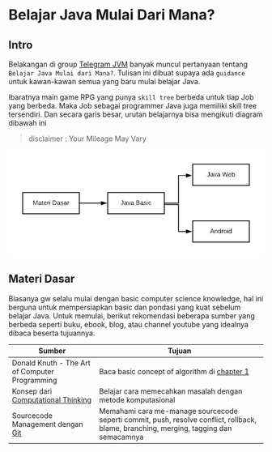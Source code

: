 # Belajar Java Mulai Dari Mana?

## Intro

Belakangan di group [Telegram JVM](https://t.me/JVMUserGroup) banyak muncul pertanyaan tentang `Belajar Java Mulai dari Mana?`.  Tulisan ini dibuat supaya ada `guidance`  untuk kawan-kawan semua yang baru mulai belajar Java. 

Ibaratnya main game RPG yang punya `skill tree` berbeda untuk tiap Job yang berbeda. Maka Job sebagai programmer Java juga memiliki skill tree tersendiri. Dan secara garis besar, urutan belajarnya bisa mengikuti diagram dibawah ini

> disclaimer : Your Mileage May Vary

![Diagram belajar Java mulai dari mana](images/diagram.png)

## Materi Dasar

Biasanya gw selalu mulai dengan basic computer science knowledge, hal ini berguna untuk mempersiapkan basic dan pondasi yang kuat sebelum belajar Java. Untuk memulai, berikut rekomendasi beberapa sumber yang berbeda seperti buku, ebook, blog, atau channel youtube yang idealnya dibaca beserta tujuannya.

| Sumber | Tujuan |
| ------ | ------ |
| Donald Knuth - The Art of Computer Programming | Baca basic concept of algorithm di [chapter 1](https://en.wikipedia.org/wiki/The_Art_of_Computer_Programming#Volume_1_%E2%80%93_Fundamental_Algorithms) |
| Konsep dari [Computational Thinking](https://www.youtube.com/watch?v=qbnTZCj0ugI) | Belajar cara memecahkan masalah dengan metode komputasional |
| Sourcecode Management dengan [Git](https://git-scm.com/book/en/v2) | Memahami cara me-manage sourcecode seperti commit, push, resolve conflict, rollback, blame, branching, merging, tagging dan semacamnya |